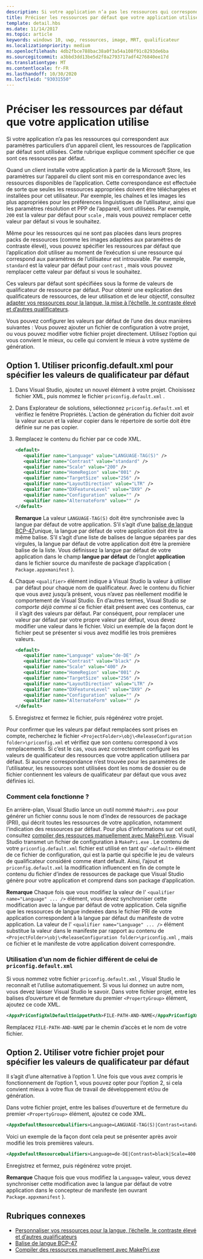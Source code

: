 ```yaml
---
description: Si votre application n’a pas les ressources qui correspondent aux paramètres particuliers d’un appareil client, les ressources de l’application par défaut sont utilisées. Cette rubrique explique comment spécifier ce que sont ces ressources par défaut.
title: Préciser les ressources par défaut que votre application utilise
template: detail.hbs
ms.date: 11/14/2017
ms.topic: article
keywords: windows 10, uwp, ressources, image, MRT, qualificateur
ms.localizationpriority: medium
ms.openlocfilehash: 4db2fbce788bac38a0f3a54a108f91c8293de6ba
ms.sourcegitcommit: a3bbd3dd13be5d2f8a2793717adf4276840ee17d
ms.translationtype: MT
ms.contentlocale: fr-FR
ms.lasthandoff: 10/30/2020
ms.locfileid: "93031550"
---
```

# <a name="specify-the-default-resources-that-your-app-uses"></a>Préciser les ressources par défaut que votre application utilise

Si votre application n’a pas les ressources qui correspondent aux paramètres particuliers d’un appareil client, les ressources de l’application par défaut sont utilisées. Cette rubrique explique comment spécifier ce que sont ces ressources par défaut.

Quand un client installe votre application à partir de la Microsoft Store, les paramètres sur l’appareil du client sont mis en correspondance avec les ressources disponibles de l’application. Cette correspondance est effectuée de sorte que seules les ressources appropriées doivent être téléchargées et installées pour cet utilisateur. Par exemple, les chaînes et les images les plus appropriées pour les préférences linguistiques de l’utilisateur, ainsi que les paramètres résolution et PPP de l’appareil, sont utilisées. Par exemple, `200` est la valeur par défaut pour `scale` , mais vous pouvez remplacer cette valeur par défaut si vous le souhaitez.

Même pour les ressources qui ne sont pas placées dans leurs propres packs de ressources (comme les images adaptées aux paramètres de contraste élevé), vous pouvez spécifier les ressources par défaut que l’application doit utiliser au moment de l’exécution si une ressource qui correspond aux paramètres de l’utilisateur est introuvable. Par exemple, `standard` est la valeur par défaut pour `contrast` , mais vous pouvez remplacer cette valeur par défaut si vous le souhaitez.

Ces valeurs par défaut sont spécifiées sous la forme de valeurs de qualificateur de ressource par défaut. Pour obtenir une explication des qualificateurs de ressources, de leur utilisation et de leur objectif, consultez [adapter vos ressources pour la langue, la mise à l’échelle, le contraste élevé et d’autres qualificateurs](tailor-resources-lang-scale-contrast.md).

Vous pouvez configurer les valeurs par défaut de l’une des deux manières suivantes : Vous pouvez ajouter un fichier de configuration à votre projet, ou vous pouvez modifier votre fichier projet directement. Utilisez l’option qui vous convient le mieux, ou celle qui convient le mieux à votre système de génération.

## <a name="option-1-use-priconfigdefaultxml-to-specify-default-qualifier-values"></a>Option 1. Utiliser priconfig.default.xml pour spécifier les valeurs de qualificateur par défaut

1. Dans Visual Studio, ajoutez un nouvel élément à votre projet. Choisissez fichier XML, puis nommez le fichier `priconfig.default.xml` .
2. Dans Explorateur de solutions, sélectionnez `priconfig.default.xml` et vérifiez le fenêtre Propriétés. L’action de génération du fichier doit avoir la valeur aucun et la valeur copier dans le répertoire de sortie doit être définie sur ne pas copier.
3. Remplacez le contenu du fichier par ce code XML.
   ```xml
   <default>
      <qualifier name="Language" value="LANGUAGE-TAG(S)" />
      <qualifier name="Contrast" value="standard" />
      <qualifier name="Scale" value="200" />
      <qualifier name="HomeRegion" value="001" />
      <qualifier name="TargetSize" value="256" />
      <qualifier name="LayoutDirection" value="LTR" />
      <qualifier name="DXFeatureLevel" value="DX9" />
      <qualifier name="Configuration" value="" />
      <qualifier name="AlternateForm" value="" />
   </default>
   ```
   
   **Remarque** La valeur `LANGUAGE-TAG(S)` doit être synchronisée avec la langue par défaut de votre application. S’il s’agit d’une [balise de langue BCP-47](https://tools.ietf.org/html/bcp47)unique, la langue par défaut de votre application doit être la même balise. S’il s’agit d’une liste de balises de langue séparées par des virgules, la langue par défaut de votre application doit être la première balise de la liste. Vous définissez la langue par défaut de votre application dans le champ **langue par défaut** de l’onglet **application** dans le fichier source du manifeste de package d’application ( `Package.appxmanifest` ).

4. Chaque `<qualifier>` élément indique à Visual Studio la valeur à utiliser par défaut pour chaque nom de qualificateur. Avec le contenu du fichier que vous avez jusqu’à présent, vous n’avez pas réellement modifié le comportement de Visual Studio. En d’autres termes, Visual Studio *se comporte déjà comme si* ce fichier était présent avec ces contenus, car il s’agit des valeurs par défaut. Par conséquent, pour remplacer une valeur par défaut par votre propre valeur par défaut, vous devez modifier une valeur dans le fichier. Voici un exemple de la façon dont le fichier peut se présenter si vous avez modifié les trois premières valeurs.
   ```xml
   <default>
      <qualifier name="Language" value="de-DE" />
      <qualifier name="Contrast" value="black" />
      <qualifier name="Scale" value="400" />
      <qualifier name="HomeRegion" value="001" />
      <qualifier name="TargetSize" value="256" />
      <qualifier name="LayoutDirection" value="LTR" />
      <qualifier name="DXFeatureLevel" value="DX9" />
      <qualifier name="Configuration" value="" />
      <qualifier name="AlternateForm" value="" />
   </default>
   ```
5. Enregistrez et fermez le fichier, puis régénérez votre projet.

Pour confirmer que les valeurs par défaut remplacées sont prises en compte, recherchez le fichier `<ProjectFolder>\obj\<ReleaseConfiguration folder>\priconfig.xml` et vérifiez que son contenu correspond à vos remplacements. Si c’est le cas, vous avez correctement configuré les valeurs de qualificateur des ressources que votre application utilisera par défaut. Si aucune correspondance n’est trouvée pour les paramètres de l’utilisateur, les ressources sont utilisées dont les noms de dossier ou de fichier contiennent les valeurs de qualificateur par défaut que vous avez définies ici.

### <a name="how-does-this-work"></a>Comment cela fonctionne ?

En arrière-plan, Visual Studio lance un outil nommé `MakePri.exe` pour générer un fichier connu sous le nom d’index de ressources de package (PRI), qui décrit toutes les ressources de votre application, notamment l’indication des ressources par défaut. Pour plus d’informations sur cet outil, consultez [compiler des ressources manuellement avec MakePri.exe](compile-resources-manually-with-makepri.md). Visual Studio transmet un fichier de configuration à `MakePri.exe` . Le contenu de votre `priconfig.default.xml` fichier est utilisé en tant qu' `<default>` élément de ce fichier de configuration, qui est la partie qui spécifie le jeu de valeurs de qualificateur considéré comme étant default. Ainsi, l’ajout et `priconfig.default.xml` la modification influencent en fin de compte le contenu du fichier d’index de ressources de package que Visual Studio génère pour votre application et comprend dans son package d’application.

**Remarque** Chaque fois que vous modifiez la valeur de l' `<qualifier name="Language" ... />` élément, vous devez synchroniser cette modification avec la langue par défaut de votre application. Cela signifie que les ressources de langue indexées dans le fichier PRI de votre application correspondent à la langue par défaut du manifeste de votre application. La valeur de l' `<qualifier name="Language" ... />` élément substitue la valeur dans le manifeste par rapport au contenu de `<ProjectFolder>\obj\<ReleaseConfiguration folder>\priconfig.xml` , mais ce fichier et le manifeste de votre application doivent correspondre.

### <a name="using-a-different-file-name-than-priconfigdefaultxml"></a>Utilisation d’un nom de fichier différent de celui de `priconfig.default.xml`

Si vous nommez votre fichier `priconfig.default.xml` , Visual Studio le reconnaît et l’utilise automatiquement. Si vous lui donnez un autre nom, vous devez laisser Visual Studio le savoir. Dans votre fichier projet, entre les balises d’ouverture et de fermeture du premier `<PropertyGroup>` élément, ajoutez ce code XML.

```xml
<AppxPriConfigXmlDefaultSnippetPath>FILE-PATH-AND-NAME</AppxPriConfigXmlDefaultSnippetPath>
```

Remplacez `FILE-PATH-AND-NAME` par le chemin d’accès et le nom de votre fichier.

## <a name="option-2-use-your-project-file-to-specify-default-qualifier-values"></a>Option 2. Utiliser votre fichier projet pour spécifier les valeurs de qualificateur par défaut

Il s’agit d’une alternative à l’option 1. Une fois que vous avez compris le fonctionnement de l’option 1, vous pouvez opter pour l’option 2, si cela convient mieux à votre flux de travail de développement et/ou de génération.

Dans votre fichier projet, entre les balises d’ouverture et de fermeture du premier `<PropertyGroup>` élément, ajoutez ce code XML.

```xml
<AppxDefaultResourceQualifiers>Language=LANGUAGE-TAG(S)|Contrast=standard|Scale=200|HomeRegion=001|TargetSize=256|LayoutDirection=LTR|DXFeatureLevel=DX9|Configuration=|AlternateForm=</AppxDefaultResourceQualifiers>
```

Voici un exemple de la façon dont cela peut se présenter après avoir modifié les trois premières valeurs.

```xml
<AppxDefaultResourceQualifiers>Language=de-DE|Contrast=black|Scale=400|HomeRegion=001|TargetSize=256|LayoutDirection=LTR|DXFeatureLevel=DX9|Configuration=|AlternateForm=</AppxDefaultResourceQualifiers>
```

Enregistrez et fermez, puis régénérez votre projet.

**Remarque** Chaque fois que vous modifiez la `Language=` valeur, vous devez synchroniser cette modification avec la langue par défaut de votre application dans le concepteur de manifeste (en ouvrant `Package.appxmanifest` ).

## <a name="related-topics"></a>Rubriques connexes

* [Personnaliser vos ressources pour la langue, l’échelle, le contraste élevé et d’autres qualificateurs](tailor-resources-lang-scale-contrast.md)
* [Balise de langue BCP-47](https://tools.ietf.org/html/bcp47)
* [Compiler des ressources manuellement avec MakePri.exe](compile-resources-manually-with-makepri.md)
